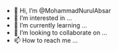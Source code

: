 - 👋 Hi, I’m @MohammadNurulAbsar
- 👀 I’m interested in ...
- 🌱 I’m currently learning ...
- 💞️ I’m looking to collaborate on ...
- 📫 How to reach me ...

<!---
MohammadNurulAbsar/MohammadNurulAbsar is a ✨ special ✨ repository because its `README.md` (this file) appears on your GitHub profile.
You can click the Preview link to take a look at your changes.
--->
